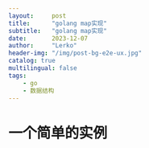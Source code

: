 ```yaml
---
layout:     post
title:      "golang map实现"
subtitle:   "golang map实现"
date:       2023-12-07
author:     "Lerko"
header-img: "/img/post-bg-e2e-ux.jpg"
catalog: true
multilingual: false
tags:
    - go
    - 数据结构
---
```


# 一个简单的实例

```golang
```
